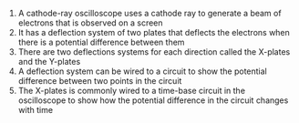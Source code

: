 1. A cathode-ray oscilloscope uses a cathode ray to generate a beam of electrons that is observed on a screen
2. It has a deflection system of two plates that deflects the electrons when there is a potential difference between them
3. There are two deflections systems for each direction called the X-plates and the Y-plates
4. A deflection system can be wired to a circuit to show the potential difference between two points in the circuit
5. The X-plates is commonly wired to a time-base circuit in the oscilloscope to show how the potential difference in the circuit changes with time
